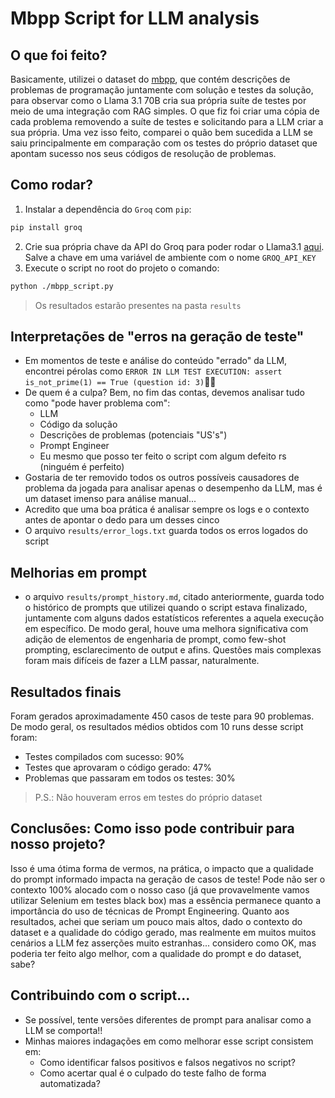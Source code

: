 # Mbpp Script for LLM analysis

## O que foi feito?
Basicamente, utilizei o dataset do [mbpp](https://huggingface.co/datasets/google-research-datasets/mbpp), que contém descrições de problemas de programação juntamente com solução e testes da solução, para observar como o Llama 3.1 70B cria sua própria suíte de testes por meio de uma integração com RAG simples. O que fiz foi criar uma cópia de cada problema removendo a suíte de testes e solicitando para a LLM criar a sua própria. Uma vez isso feito, comparei o quão bem sucedida a LLM se saiu principalmente em comparação com os testes do próprio dataset que apontam sucesso nos seus códigos de resolução de problemas.

## Como rodar?
1. Instalar a dependência do `Groq` com `pip`:
```bash
pip install groq
```
2. Crie sua própria chave da API do Groq para poder rodar o Llama3.1 [aqui](https://console.groq.com/keys). Salve a chave em uma variável de ambiente com o nome `GROQ_API_KEY`
3. Execute o script no root do projeto o comando: 
```bash
python ./mbpp_script.py
```
> Os resultados estarão presentes na pasta `results`

## Interpretações de "erros na geração de teste"
- Em momentos de teste e análise do conteúdo "errado" da LLM, encontrei pérolas como `ERROR IN LLM TEST EXECUTION: assert is_not_prime(1) == True (question id: 3)`🤦‍♂️
- De quem é a culpa? Bem, no fim das contas, devemos analisar tudo como "pode haver problema com":
  - LLM
  - Código da solução
  - Descrições de problemas (potenciais "US's")
  - Prompt Engineer
  - Eu mesmo que posso ter feito o script com algum defeito rs (ninguém é perfeito)
- Gostaria de ter removido todos os outros possíveis causadores de problema da jogada para analisar apenas o desempenho da LLM, mas é um dataset imenso para análise manual...
- Acredito que uma boa prática é analisar sempre os logs e o contexto antes de apontar o dedo para um desses cinco
- O arquivo `results/error_logs.txt` guarda todos os erros logados do script

## Melhorias em prompt
- o arquivo `results/prompt_history.md`, citado anteriormente, guarda todo o histórico de prompts que utilizei quando o script estava finalizado, juntamente com alguns dados estatísticos referentes a aquela execução em específico. De modo geral, houve uma melhora significativa com adição de elementos de engenharia de prompt, como few-shot prompting, esclarecimento de output e afins. Questões mais complexas foram mais difíceis de fazer a LLM passar, naturalmente.

## Resultados finais
Foram gerados aproximadamente 450 casos de teste para 90 problemas. De modo geral, os resultados médios obtidos com 10 runs desse script foram:
- Testes compilados com sucesso: 90%
- Testes que aprovaram o código gerado: 47%
- Problemas que passaram em todos os testes: 30%
> P.S.: Não houveram erros em testes do próprio dataset

## Conclusões: Como isso pode contribuir para nosso projeto?
Isso é uma ótima forma de vermos, na prática, o impacto que a qualidade do prompt informado impacta na geração de casos de teste! Pode não ser o contexto 100% alocado com o nosso caso (já que provavelmente vamos utilizar Selenium em testes black box) mas a essência permanece quanto a importância do uso de técnicas de Prompt Engineering. Quanto aos resultados, achei que seriam um pouco mais altos, dado o contexto do dataset e a qualidade do código gerado, mas realmente em muitos muitos cenários a LLM fez asserções muito estranhas... considero como OK, mas poderia ter feito algo melhor, com a qualidade do prompt e do dataset, sabe?

## Contribuindo com o script...
- Se possível, tente versões diferentes de prompt para analisar como a LLM se comporta!!
- Minhas maiores indagações em como melhorar esse script consistem em:
  - Como identificar falsos positivos e falsos negativos no script?
  - Como acertar qual é o culpado do teste falho de forma automatizada?